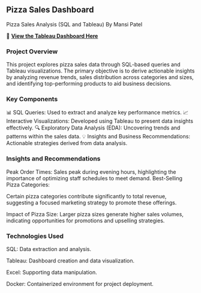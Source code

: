 ## Pizza Sales Dashboard
 
Pizza Sales Analysis (SQL and Tableau)
By Mansi Patel

🔗 **[View the Tableau Dashboard Here](https://public.tableau.com/app/profile/mansiben.patel/viz/Pizza_Sales_Dashboard_17373500274780/Dashboard1)**

### Project Overview
This project explores pizza sales data through SQL-based queries and Tableau visualizations. The primary objective is to derive actionable insights by analyzing revenue trends, sales distribution across categories and sizes, and identifying top-performing products to aid business decisions.

### Key Components
📊 SQL Queries: Used to extract and analyze key performance metrics.
📈 Interactive Visualizations: Developed using Tableau to present data insights effectively.
🔍 Exploratory Data Analysis (EDA): Uncovering trends and patterns within the sales data.
💡 Insights and Business Recommendations: Actionable strategies derived from data analysis.

### Insights and Recommendations
Peak Order Times:
Sales peak during evening hours, highlighting the importance of optimizing staff schedules to meet demand.
Best-Selling Pizza Categories:

Certain pizza categories contribute significantly to total revenue, suggesting a focused marketing strategy to promote these offerings.

Impact of Pizza Size:
Larger pizza sizes generate higher sales volumes, indicating opportunities for promotions and upselling strategies.

### Technologies Used
SQL: Data extraction and analysis.

Tableau: Dashboard creation and data visualization.

Excel: Supporting data manipulation.

Docker: Containerized environment for project deployment.
